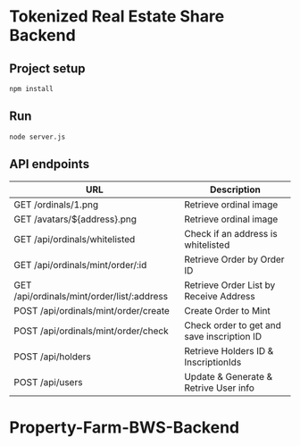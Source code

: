 # Tokenized Real Estate Share Backend

## Project setup
```
npm install
```

## Run
```
node server.js
```

## API endpoints
|URL|Description|
|----|-------|
|GET  /ordinals/1.png|Retrieve ordinal image|
|GET  /avatars/${address}.png|Retrieve ordinal image|
|GET  /api/ordinals/whitelisted|Check if an address is whitelisted|
|GET  /api/ordinals/mint/order/:id|Retrieve Order by Order ID|  
|GET  /api/ordinals/mint/order/list/:address|Retrieve Order List by Receive Address|
|POST /api/ordinals/mint/order/create|Create Order to Mint|
|POST /api/ordinals/mint/order/check|Check order to get and save inscription ID|
|POST /api/holders|Retrieve Holders ID & InscriptionIds|
|POST /api/users|Update & Generate & Retrive User info|

# Property-Farm-BWS-Backend
